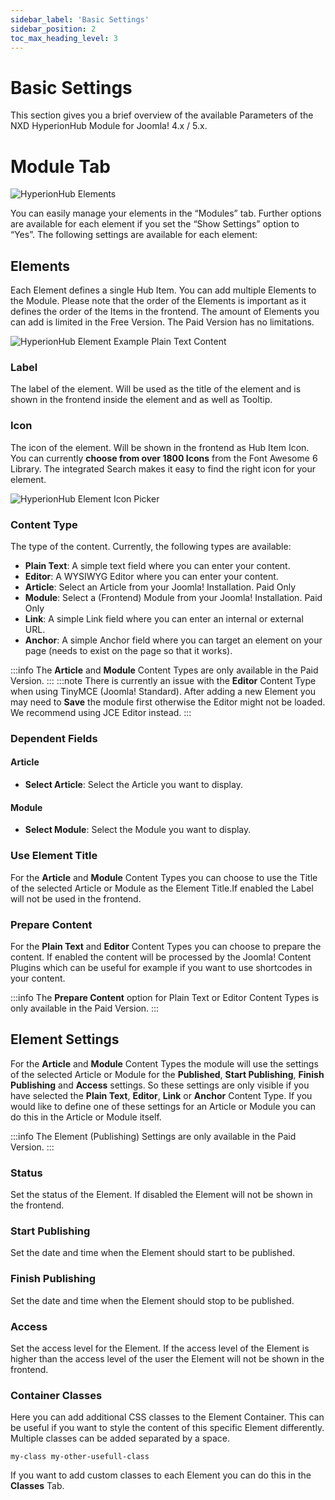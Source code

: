 ```yaml
---
sidebar_label: 'Basic Settings'
sidebar_position: 2
toc_max_heading_level: 3
---
```


# Basic Settings

This section gives you a brief overview of the available Parameters of the NXD HyperionHub Module for Joomla! 4.x / 5.x.

# Module Tab

<img src="/img/hyperionhub/basic_elements.jpg" alt="HyperionHub Elements" class="bordered" />


You can easily manage your elements in the “Modules” tab. Further options are available for each element if you set the
“Show Settings” option to “Yes”. The following settings are available for each element:

## Elements

Each Element defines a single Hub Item. You can add multiple Elements to the Module. Please note that the order of the
Elements is important as it defines the order of the Items in the frontend.
The amount of Elements you can add is limited in the Free Version. The Paid Version has no limitations.

<img src="/img/hyperionhub/basics_element_plain.jpg" alt="HyperionHub Element Example Plain Text Content" class="bordered" />

### Label

The label of the element. Will be used as the title of the element and is shown in the frontend inside the element and
as well as Tooltip.

### Icon

The icon of the element. Will be shown in the frontend as Hub Item Icon.
You can currently **choose from over 1800 Icons** from the Font Awesome 6 Library. The integrated Search makes it easy
to find the right icon for your element.

<img src="/img/hyperionhub/basics_icon_selector.jpg" alt="HyperionHub Element Icon Picker" class="bordered" />

### Content Type

The type of the content. Currently, the following types are available:

- **Plain Text**: A simple text field where you can enter your content.
- **Editor**: A WYSIWYG Editor where you can enter your content.
- **Article**: Select an Article from your Joomla! Installation.  <span class='marked marked-orange small'>Paid
  Only</span>
- **Module**: Select a (Frontend) Module from your Joomla! Installation. <span class='marked marked-orange small'>Paid
  Only</span>
- **Link**: A simple Link field where you can enter an internal or external URL.
- **Anchor**: A simple Anchor field where you can target an element on your page (needs to exist on the page so that it
  works).

:::info
The **Article** and **Module** Content Types are only available in the Paid Version.
:::
:::note
There is currently an issue with the **Editor** Content Type when using TinyMCE (Joomla! Standard). After adding a new
Element you may need to **Save** the module first otherwise the Editor might not be loaded. We recommend using JCE
Editor instead.
:::

### Dependent Fields

#### Article

- **Select Article**: Select the Article you want to display.

#### Module

- **Select Module**: Select the Module you want to display.

### Use Element Title

For the **Article** and **Module** Content Types you can choose to use the Title of the selected Article or Module as
the Element Title.If enabled the Label will not be used in the frontend.

### Prepare Content

For the **Plain Text** and **Editor** Content Types you can choose to prepare the content. If enabled the content will
be processed by the Joomla! Content Plugins which can be useful for example if you want to use shortcodes in your
content.

:::info
The **Prepare Content** option for Plain Text or Editor Content Types is only available in the Paid Version.
:::

## Element Settings

For the **Article** and **Module** Content Types the module will use the settings of the selected Article or Module for
the **Published**, **Start Publishing**, **Finish Publishing** and **Access** settings. So these settings are only
visible if you have selected the **Plain Text**, **Editor**, **Link** or **Anchor** Content Type. If you would like to
define one of these settings for an Article or Module you can do this in the Article or Module itself.

:::info
The Element (Publishing) Settings are only available in the Paid Version.
:::

### Status

Set the status of the Element. If disabled the Element will not be shown in the frontend.

### Start Publishing

Set the date and time when the Element should start to be published.

### Finish Publishing

Set the date and time when the Element should stop to be published.

### Access

Set the access level for the Element. If the access level of the Element is higher than the access level of the user the
Element will not be shown in the frontend.

### Container Classes

Here you can add additional CSS classes to the Element Container. This can be useful if you want to style the content of
this specific Element differently. Multiple classes can be added separated by a space.
```text
my-class my-other-usefull-class
```
If you want to add custom classes to each Element you can do this in the **Classes** Tab.